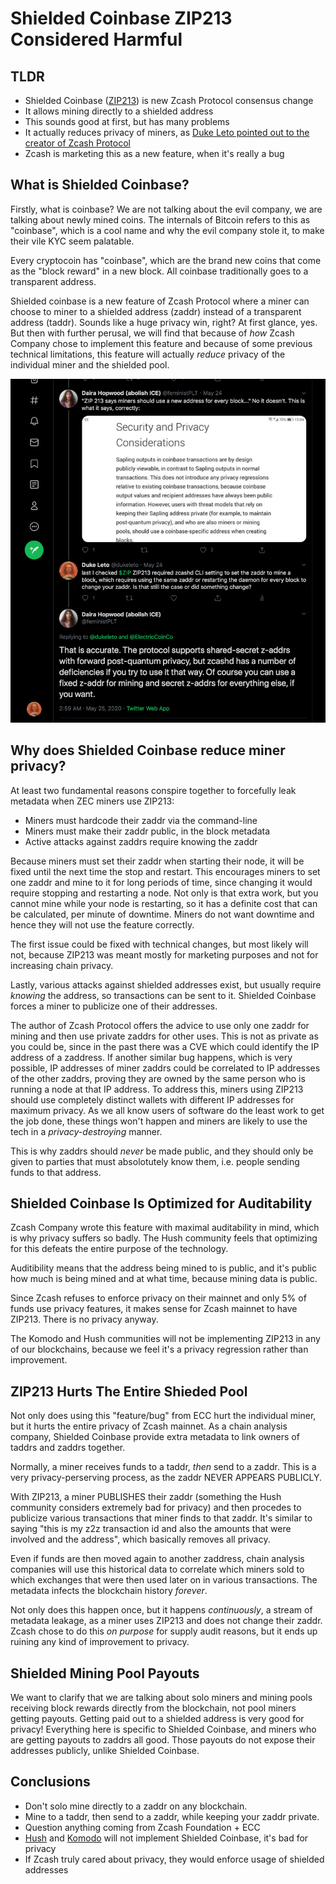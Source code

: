 # Shielded Coinbase ZIP213 Considered Harmful

## TLDR

 * Shielded Coinbase (<a href="https://zips.z.cash/zip-0213" target="_blank">ZIP213</a>) is new Zcash Protocol consensus change
 * It allows mining directly to a shielded address
 * This sounds good at first, but has many problems
 * It actually reduces privacy of miners, as [Duke Leto pointed out to the creator of Zcash Protocol](https://twitter.com/feministPLT/status/1264858630068875264)
 * Zcash is marketing this as a new feature, when it's really a bug

## What is Shielded Coinbase?

Firstly, what is coinbase? We are not talking about the evil company, we are talking about newly mined
coins. The internals of Bitcoin refers to this as "coinbase", which is a cool name and why the evil
company stole it, to make their vile KYC seem palatable.

Every cryptocoin has "coinbase", which are the brand new coins that come as the "block reward" in a new
block. All coinbase traditionally goes to a transparent address.

Shielded coinbase is a new feature of Zcash Protocol where a miner can choose to miner to a shielded address (zaddr)
instead of a transparent address (taddr). Sounds like a huge privacy win, right? At first glance, yes.
But then with further perusal, we will find that because of *how* Zcash Company chose to implement this feature
and because of some previous technical limitations, this feature will actually *reduce* privacy of the individual
miner and the shielded pool.

<a href="https://twitter.com/feministPLT/status/1264858630068875264" target="_blank"><img src="zip213.png"></a>

## Why does Shielded Coinbase reduce miner privacy?

At least two fundamental reasons conspire together to forcefully leak metadata when ZEC miners use ZIP213:

  * Miners must hardcode their zaddr via the command-line
  * Miners must make their zaddr public, in the block metadata
  * Active attacks against zaddrs require knowing the zaddr

Because miners must set their zaddr when starting their node, it will be fixed until the next time the stop and restart.
This encourages miners to set one zaddr and mine to it for long periods of time, since changing it would require
stopping and restarting a node. Not only is that extra work, but you cannot mine while your node is restarting, so it
has a definite cost that can be calculated, per minute of downtime. Miners do not want downtime and hence they will
not use the feature correctly.

The first issue could be fixed with technical changes, but most likely will not, because ZIP213 was meant mostly
for marketing purposes and not for increasing chain privacy.

Lastly, various attacks against shielded addresses exist, but usually require *knowing* the address, so transactions
can be sent to it. Shielded Coinbase forces a miner to publicize one of their addresses.

The author of Zcash Protocol offers the advice to use only one zaddr for mining and then use private zaddrs for other
uses. This is not as private as you could be, since in the past there was a CVE which could identify the IP address
of a zaddress. If another similar bug happens, which is very possible, IP addresses of miner zaddrs could be correlated
to IP addresses of the other zaddrs, proving they are owned by the same person who is running a node at that IP address.
To address this, miners using ZIP213 should use completely distinct wallets with different IP addresses for maximum
privacy. As we all know users of software do the least work to get the job done, these things won't happen and miners
are likely to use the tech in a *privacy-destroying* manner.

This is why zaddrs should *never* be made public, and they should only be given to parties that must absolotutely know them,
i.e. people sending funds to that address.

## Shielded Coinbase Is Optimized for Auditability

Zcash Company wrote this feature with maximal auditability in mind, which is why privacy suffers so badly. The Hush community
feels that optimizing for this defeats the entire purpose of the technology.

Auditibility means that the address being mined to is public, and it's public how much is being mined and at what time, because
mining data is public.

Since Zcash refuses to enforce privacy on their mainnet and only 5% of funds use privacy features, it makes sense for Zcash
mainnet to have ZIP213. There is no privacy anyway.

The Komodo and Hush communities will not be implementing ZIP213 in any of our blockchains, because we feel it's a privacy
regression rather than improvement.

## ZIP213 Hurts The Entire Shieded Pool

Not only does using this "feature/bug" from ECC hurt the individual miner, but it hurts the entire privacy of Zcash mainnet.
As a chain analysis company, Shielded Coinbase provide extra metadata to link owners of taddrs and zaddrs together.

Normally, a miner receives funds to a taddr, *then* send to a zaddr. This is a very privacy-perserving process, as the zaddr
NEVER APPEARS PUBLICLY.

With ZIP213, a miner PUBLISHES their zaddr (something the Hush community considers extremely bad for privacy) and then procedes
to publicize various transactions that miner finds to that zaddr. It's similar to saying "this is my z2z transaction id and also
the amounts that were involved and the address", which basically removes all privacy.

Even if funds are then moved again to another zaddress, chain analysis companies will use this historical data to correlate
which miners sold to which exchanges that were then used later on in various transactions. The metadata infects the blockchain
history *forever*.

Not only does this happen once, but it happens *continuously*, a stream of metadata leakage, as a miner uses ZIP213 and does
not change their zaddr. Zcash chose to do this *on purpose* for supply audit reasons, but it ends up ruining any kind of 
improvement to privacy.

## Shielded Mining Pool Payouts

We want to clarify that we are talking about solo miners and mining pools receiving block rewards directly from the blockchain,
not pool miners getting payouts. Getting paid out to a shielded address is very good for privacy! Everything here is specific
to Shielded Coinbase, and miners who are getting payouts to zaddrs all good. Those payouts do not expose their addresses publicly, unlike Shielded Coinbase.

## Conclusions

 * Don't solo mine directly to a zaddr on any blockchain.
 * Mine to a taddr, then send to a zaddr, while keeping your zaddr private.
 * Question anything coming from Zcash Foundation + ECC
 * <a target="_blank" href="https://myhush.org">Hush</a> and <a target="_blank" href="https://komodoplatform.com">Komodo</a> will not implement Shielded Coinbase, it's bad for privacy
 * If Zcash truly cared about privacy, they would enforce usage of shielded addresses

